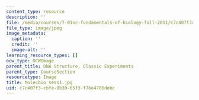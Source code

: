 ```yaml
---
content_type: resource
description: ''
file: /media/courses/7-01sc-fundamentals-of-biology-fall-2011/c7c407f3cbfe0b3965f3f76e4706debc_Molecbio_sess1.jpg
file_type: image/jpeg
image_metadata:
  caption: ''
  credit: ''
  image-alt: ''
learning_resource_types: []
ocw_type: OCWImage
parent_title: DNA Structure, Classic Experiments
parent_type: CourseSection
resourcetype: Image
title: Molecbio_sess1.jpg
uid: c7c407f3-cbfe-0b39-65f3-f76e4706debc
---
```

